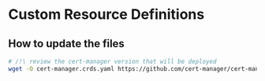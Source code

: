 # Custom Resource Definitions

## How to update the files

```bash
# /!\ review the cert-manager version that will be deployed
wget -O cert-manager.crds.yaml https://github.com/cert-manager/cert-manager/releases/download/v1.10.0/cert-manager.crds.yaml
```
